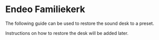 # Endeo Familiekerk

The following guide can be used to restore the sound desk to a preset.

Instructions on how to restore the desk will be added later.
